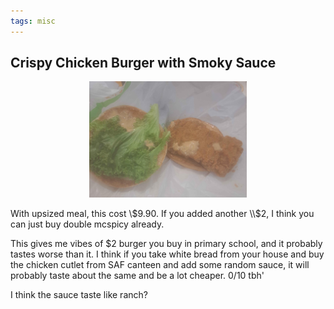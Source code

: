```yaml
---
tags: misc
---
```


## Crispy Chicken Burger with Smoky Sauce

<center>
  <img src="/media/smoky.jpg" width="50%">
</center>

With upsized meal, this cost \\$9.90. If you added another \\$2, I think you can just buy double mcspicy already. 

This gives me vibes of $2 burger you buy in primary school, and it probably tastes worse than it. I think if you take white bread from your house and buy the chicken cutlet from SAF canteen and add some random sauce, it will probably taste about the same and be a lot cheaper. 0/10 tbh'

I think the sauce taste like ranch?
